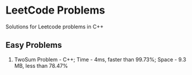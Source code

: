 # LeetCode Problems

Solutions for Leetcode problems in C++

## Easy Problems
1. TwoSum Problem - C++; Time -  4ms, faster than 99.73%; Space - 9.3 MB, less than 78.47%
